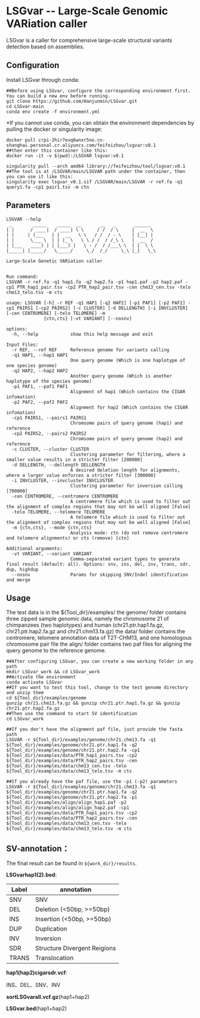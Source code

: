 # LSGvar -- Large-Scale Genomic VARiation caller
LSGvar is a caller for comprehensive large-scale structural variants detection based on assemblies.
## Configuration
Install LSGvar through conda:
```shell
##Before using LSGvar, configure the corresponding environment first. You can build a new env before running.
git clone https://github.com/Hanjunmin/LSGvar.git
cd LSGvar-main
conda env create -f environment.yml 
```
*If you cannot use conda, you can obtain the environment dependencies by pulling the docker or singularity image:
```shell
docker pull crpi-2hir7evq6wnxr5no.cn-shanghai.personal.cr.aliyuncs.com/feifeizhou/lsgvar:v0.1
##then enter this container like this:
docker run -it -v $(pwd):/LSGVAR lsgvar:v0.1

singularity pull --arch amd64 library://feifeizhou/tool/lsgvar:v0.1
##The tool is at /LSGVAR/main/LSGVAR path under the container, then you can use it like this:
singularity exec lsgvar_v0.1.sif /LSGVAR/main/LSGVAR -r ref.fa -q1 query1.fa -cp1 pair1.tsv -m ctn
```

## Parameters
```shell
LSGVAR --help
 _        _____    _____  __       __   _       ______
| |      / ____|  / ____| \ \     / /  / \     |  __  \
| |     | (___   | |  __   \ \   / /  / - \    | |__| |
| |      \___ \  | | |_ \   \ \ / /  / /_\ \   |  __  /
| |___   ____) | | |___) |   \ - /  / /___\ \  | |  \ \
|_____| |_____/   \_____/     \_/  /_/     \_\ |_|   \_\

Large-Scale Genetic VARiation caller


Run command:
LSGVAR -r ref.fa -q1 hap1.fa -q2 hap2.fa -p1 hap1.paf -p2 hap2.paf -cp1 PTR_hap1_pair.tsv -cp2 PTR_hap2_pair.tsv -cen chm13_cen.tsv -telo chm13_telo.tsv -m cts

usage: LSGVAR [-h] -r REF -q1 HAP1 [-q2 HAP2] [-p1 PAF1] [-p2 PAF2] -cp1 PAIRS1 [-cp2 PAIRS2] [-c CLUSTER] [-d DELLENGTH] [-i INVCLUSTER] [-cen CENTROMERE] [-telo TELOMERE] -m
              {ctn,cts} [-vt VARIANT] [--nosnv]

options:
  -h, --help            show this help message and exit

Input Files:
  -r REF, --ref REF     Reference genome for variants calling
  -q1 HAP1, --hap1 HAP1
                        One query genome (Which is one haplotype of one species genome)
  -q2 HAP2, --hap2 HAP2
                        Another query genome (Which is another haplotype of the species genome)
  -p1 PAF1, --paf1 PAF1
                        Alignment of hap1 (Which contains the CIGAR infomation)
  -p2 PAF2, --paf2 PAF2
                        Alignment for hap2 (Which contains the CIGAR infomation)
  -cp1 PAIRS1, --pairs1 PAIRS1
                        Chromsome pairs of query genome (hap1) and reference
  -cp2 PAIRS2, --pairs2 PAIRS2
                        Chromsome pairs of query genome (hap2) and reference
  -c CLUSTER, --cluster CLUSTER
                        Clustering parameter for filtering, where a smaller value results in a stricter filter [200000]
  -d DELLENGTH, --dellength DELLENGTH
                        A desired deletion length for alignments, where a larger value enforces a stricter filter [300000]
  -i INVCLUSTER, --invcluster INVCLUSTER
                        Clustering parameter for inversion calling [700000]
  -cen CENTROMERE, --centromere CENTROMERE
                        A centromere file which is used to filter out the alignment of complex regions that may not be well aligned [False]
  -telo TELOMERE, --telomere TELOMERE
                        A telomere file which is used to filter out the alignment of complex regions that may not be well aligned [False]
  -m {ctn,cts}, --mode {ctn,cts}
                        Analysis mode: ctn (do not remove centromere and telomere alignments) or cts (remove) [ctn]

Additional arguments:
  -vt VARIANT, --variant VARIANT
                        Comma-separated variant types to generate final result (default: all). Options: snv, ins, del, inv, trans, sdr, dup, highdup
  --nosnv               Params for skipping SNV/Indel identification and merge
```

## Usage
The test data is in the ${Tool_dir}/examples/
the genome/ folder contains three zipped sample genomic data, namely the chromosome 21 of chimpanzees (two haplotypes) and human (chr21.ptr.hap1.fa.gz, chr21.ptr.hap2.fa.gz and chr21.chm13.fa.gz)
the data/ folder contains the centromere, telomere annotation data of T2T-CHM13, and one homologous chromosome pair file
the align/ folder contains two paf files for aligning the query genome to the reference genome.
```shell
##After configuring LSGvar, you can create a new working folder in any path
mkdir LSGvar_work && cd LSGvar_work
##Activate the environment
conda activate LSGvar
##If you want to test this tool, change to the test genome directory and unzip them
cd ${Tool_dir}/examples/genome
gunzip chr21.chm13.fa.gz && gunzip chr21.ptr.hap1.fa.gz && gunzip chr21.ptr.hap2.fa.gz
##Then use the command to start SV identification
cd LSGvar_work

##If you don't have the alignment paf file, just provide the fasta path
LSGVAR -r ${Tool_dir}/examples/genome/chr21.chm13.fa -q1 ${Tool_dir}/examples/genome/chr21.ptr.hap1.fa -q2 ${Tool_dir}/examples/genome/chr21.ptr.hap2.fa -cp1 ${Tool_dir}/examples/data/PTR_hap1_pairs.tsv -cp2 ${Tool_dir}/examples/data/PTR_hap2_pairs.tsv -cen ${Tool_dir}/examples/data/chm13_cen.tsv -telo ${Tool_dir}/examples/data/chm13_telo.tsv -m cts

##If you already have the paf file, use the -p1 (-p2) parameters
LSGVAR -r ${Tool_dir}/examples/genome/chr21.chm13.fa -q1 ${Tool_dir}/examples/genome/chr21.ptr.hap1.fa -q2 ${Tool_dir}/examples/genome/chr21.ptr.hap2.fa -p1 ${Tool_dir}/examples/align/align_hap1.paf -p2 ${Tool_dir}/examples/align/align_hap2.paf -cp1 ${Tool_dir}/examples/data/PTR_hap1_pairs.tsv -cp2 ${Tool_dir}/examples/data/PTR_hap2_pairs.tsv -cen ${Tool_dir}/examples/data/chm13_cen.tsv -telo ${Tool_dir}/examples/data/chm13_telo.tsv -m cts
```

## SV-annotation：

The final result can be found in `${work_dir}/results`.

**LSGvarhap1(2).bed**:

|Label     |annotation                                                |
| ----------------- | ------------------------------------------------------------ |
| SNV  | SNV |
| DEL          | Deletion (<50bp, >=50bp)                                              |
| INS           | Insertion (<50bp, >=50bp)                                                |
| DUP           | Duplication                                              |
| INV           | Inversion                                              |
| SDR           | Structure Divergent Reigions                                         |
| TRANS           | Translocation                                              |

**hap1(hap2)cigarsdr.vcf**:

INS、DEL、SNV、INV

**sortLSGvarall.vcf.gz**(hap1+hap2)

**LSGvar.bed**(hap1+hap2)
